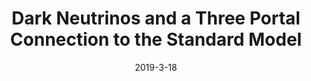 ---
title: "Dark Neutrinos and a Three Portal Connection to the Standard Model"
authors:  Peter Ballett,  Matheus Hostert,  Silvia Pascoli
collection: publication
permalink: /publication/2019-3-18-DarkNeutrinosandaThreePortalConnectiontotheStandardModel
date: 2019-3-18
venue: Phys.Rev.D 
paperurl: 'https://arxiv.org/abs/1903.07589'
citation: "Dark Neutrinos and a Three Portal Connection to the Standard Model, Peter Ballett, Matheus Hostert, Silvia Pascoli, Phys.Rev.D 101 (2020) 11 115025, "
eprint: "1903.07589"
---